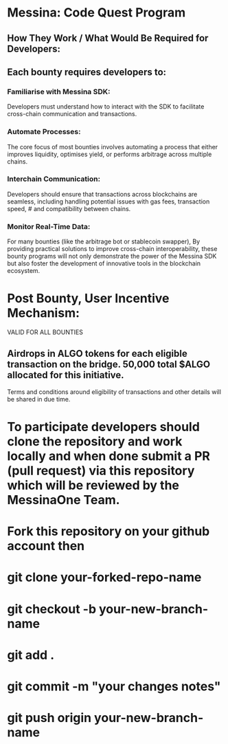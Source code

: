 # Messina: Code Quest Program

## How They Work / What Would Be Required for Developers:
## Each bounty requires developers to:
### Familiarise with Messina SDK: 
Developers must understand how to interact with the SDK to facilitate cross-chain communication and transactions.
### Automate Processes: 
The core focus of most bounties involves automating a process that either improves liquidity, optimises yield, or performs arbitrage across multiple chains.
### Interchain Communication: 
Developers should ensure that transactions across blockchains are seamless, including handling potential issues with gas fees, transaction speed, # and compatibility between chains.
### Monitor Real-Time Data: 
For many bounties (like the arbitrage bot or stablecoin swapper), By providing practical solutions to improve cross-chain interoperability, these bounty programs will not only demonstrate the power of the Messina SDK but also foster the development of innovative tools in the blockchain ecosystem.

# Post Bounty, User Incentive Mechanism: 
VALID FOR ALL BOUNTIES
## Airdrops in ALGO tokens for each eligible transaction on the bridge. 50,000 total $ALGO allocated for this initiative.
Terms and conditions around eligibility of transactions and other details will be shared in due time.

# To participate developers should clone the repository and work locally and when done submit a PR (pull request) via this repository which will be reviewed by the MessinaOne Team.
# Fork this repository on your github account then 
# git clone your-forked-repo-name
# git checkout -b your-new-branch-name
# git add .
# git commit -m "your changes notes"
# git push origin your-new-branch-name



